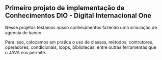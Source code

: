 ## Primeiro projeto de implementação de Conhecimentos DIO - Digital Internacional One

Nesse projetos testamos nosso conhecimentos fazendo uma simulação de agencia de banco.

Para isso, colocamos em pratica o uso de classes, métodos, contrutores, operadores, condicionais, loops, bibliotecas, entre outras ferramentas que o JAVA nos permite.
